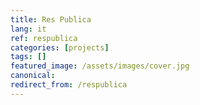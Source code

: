 ```yaml
---
title: Res Publica
lang: it
ref: respublica
categories: [projects]
tags: []
featured_image: /assets/images/cover.jpg
canonical:
redirect_from: /respublica
---
```

